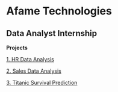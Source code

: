 # Afame Technologies

## Data Analyst Internship

**Projects**

[1. HR Data Analysis](https://github.com/sxnjai23/afame-technologies/tree/main/Afame%20Technologies/HR_Data_Analysis)

[2. Sales Data Analysis](https://github.com/sxnjai23/afame-technologies/tree/main/Afame%20Technologies/Sales-Data-Analysis)

[3. Titanic Survival Prediction](https://github.com/sxnjai23/afame-technologies/tree/main/Afame%20Technologies/Titanic-Survival-Prediction)

